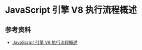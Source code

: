 # JavaScript 引擎 V8 执行流程概述









## 参考资料

- [JavaScript 引擎 V8 执行流程概述](https://mp.weixin.qq.com/s/qFVxdN2J3qYbBo8_q93SAA)